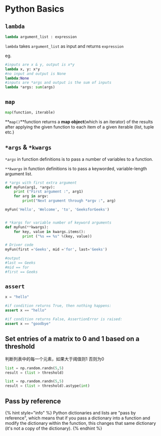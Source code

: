 # Python Basics

## `lambda`

```python
lambda argument_list : expression
```

`lambda` takes `argument_list` as input and returns `expression`

eg.

```python
#inputs are x & y, output is x*y
lambda x, y: x*y
#no input and output is None
lambda:None
#inputs are *args and output is the sum of inputs
lambda *args: sum(args)
```

## `map`

```python
map(function, iterable)
```

**`map()`**function returns a **map object**\(which is an iterator\) of the results after applying the given function to each item of a given iterable \(list, tuple etc.\)

## `*args` & `*kwargs`

_`*args`_ in function definitions is to pass a number of variables to a function.

_`**kwargs`_ in function definitions is to pass a keyworded, variable-length argument list.

```python
# *args with first extra argument 
def myFun(arg1, *argv): 
	print ("First argument :", arg1) 
	for arg in argv: 
		print("Next argument through *argv :", arg) 

myFun('Hello', 'Welcome', 'to', 'GeeksforGeeks') 


# *kargs for variable number of keyword arguments
def myFun(**kwargs): 
	for key, value in kwargs.items(): 
		print ("%s == %s" %(key, value)) 

# Driver code 
myFun(first ='Geeks', mid ='for', last='Geeks')	 

#output
#last == Geeks
#mid == for
#first == Geeks
```

## `assert`

```python
x = "hello"

#if condition returns True, then nothing happens:
assert x == "hello"

#if condition returns False, AssertionError is raised:
assert x == "goodbye"
```

## Set entries of a matrix to 0 and 1 based on a threshold

判断列表中的每一个元素，如果大于阈值则1 否则为0

```python
list = np.random.randn(5,5)
result = (list > threshold)
```

```python
list = np.random.randn(5,5)
result = (list > threshold).astype(int)
```

## Pass by reference

{% hint style="info" %}
Python dictionaries and lists are "pass by reference", which means that if you pass a dictionary into a function and modify the dictionary within the function, this changes that same dictionary \(it's not a copy of the dictionary\).
{% endhint %}



